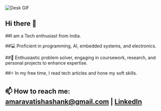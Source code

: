 ![Desk GIF](https://camo.githubusercontent.com/2d5fd1778db8bb1cb010748a80ae97878e832330f1da45519a4305014d57b08c/68747470733a2f2f6d69726f2e6d656469756d2e636f6d2f6d61782f313237322f312a5a53566d57476363317765454e6230536861775778772e676966)


## Hi there 👋

##I am a Tech enthusiast from India.

##💻 Proficient in programming, AI, embedded systems, and electronics.

##🌱 Enthusiastic problem solver, engaging in coursework, research, and personal projects to enhance expertise.

##⚡ In my free time, I read tech articles and hone my soft skills.

## 📫 How to reach me: [amaravatishashank@gmail.com](mailto:amaravatishashank@gmail.com) | [LinkedIn](https://www.linkedin.com/in/shashank-amaravati-3803a8294/)





<!--
**ShashankA2004/ShashankA2004** is a ✨ _special_ ✨ repository because its `README.md` (this file) appears on your GitHub profile.

Here are some ideas to get you started:

- 🔭 I’m currently working on ...
- 🌱 I’m currently learning ...
- 👯 I’m looking to collaborate on ...
- 🤔 I’m looking for help with ...
- 💬 Ask me about ...
- 📫 How to reach me: ...
- 😄 Pronouns: ...
- ⚡ Fun fact: ...
-->
